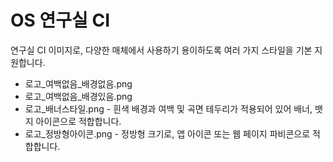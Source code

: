 OS 연구실 CI
=====

연구실 CI 이미지로, 다양한 매체에서 사용하기 용이하도록 여러 가지 스타일을 기본 지원합니다.
* 로고_여백없음_배경없음.png
* 로고_여백없음_배경있음.png
* 로고_배너스타일.png - 흰색 배경과 여백 및 곡면 테두리가 적용되어 있어 배너, 뱃지 아이콘으로 적합합니다.
* 로고_정방형아이콘.png - 정방형 크기로, 앱 아이콘 또는 웹 페이지 파비콘으로 적합합니다.